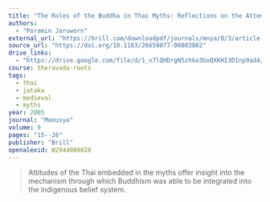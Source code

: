```yaml
---
title: "The Roles of the Buddha in Thai Myths: Reflections on the Attempt to Integrate Buddhism into Thai Local Beliefs"
authors:
  - "Poramin Jaruworn"
external_url: "https://brill.com/downloadpdf/journals/mnya/8/3/article-p15_2.pdf"
source_url: "https://doi.org/10.1163/26659077-00803002"
drive_links:
  - "https://drive.google.com/file/d/1_v7lQHDrgN5zhko3GoQXKHI3DInp9ad4/view?usp=drivesdk"
course: theravada-roots
tags:
  - thai
  - jataka
  - medieval
  - myths
year: 2005
journal: "Manusya"
volume: 9
pages: "15--26"
publisher: "Brill"
openalexid: W2944089828
---
```


> Attitudes of the Thai embedded in the myths offer insight into the mechanism through which Buddhism was able to be integrated into the indigenous belief system.

